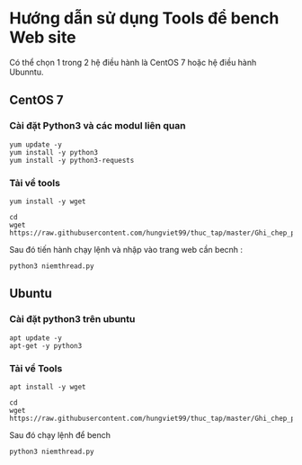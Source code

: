# Hướng dẫn sử dụng Tools để bench Web site 

Có thể chọn 1 trong 2 hệ điều hành là CentOS 7 hoặc hệ điều hành Ubunntu. 

## CentOS 7 

### Cài đặt Python3 và các modul liên quan 

```
yum update -y
yum install -y python3
yum install -y python3-requests
```


### Tải về tools 

```
yum install -y wget
```

```
cd 
wget https://raw.githubusercontent.com/hungviet99/thuc_tap/master/Ghi_chep_python/Tools/Tool_bench_website/Benmarkweb.py
```

Sau đó tiến hành chạy lệnh và nhập vào trang web cần becnh : 

```
python3 niemthread.py
```

## Ubuntu 

### Cài đặt python3 trên ubuntu 

```
apt update -y
apt-get -y python3 
```

### Tải về Tools 

```
apt install -y wget
```
```
cd 
wget https://raw.githubusercontent.com/hungviet99/thuc_tap/master/Ghi_chep_python/Tools/Tool_bench_website/niemthread.py
```

Sau đó chạy lệnh để bench 

```
python3 niemthread.py
```


